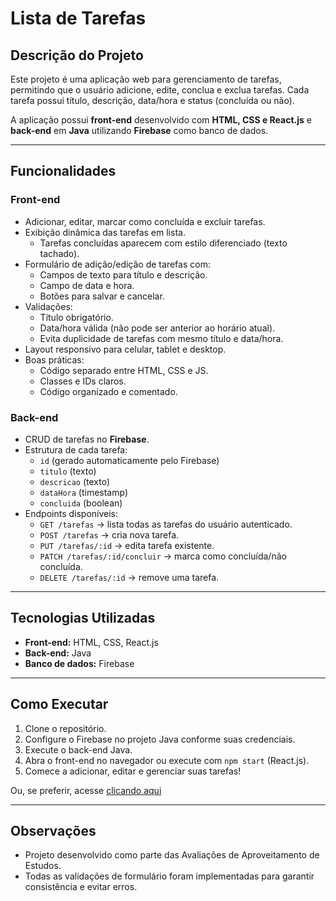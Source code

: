 # Lista de Tarefas

## Descrição do Projeto
Este projeto é uma aplicação web para gerenciamento de tarefas, permitindo que o usuário adicione, edite, conclua e exclua tarefas. Cada tarefa possui título, descrição, data/hora e status (concluída ou não).  

A aplicação possui **front-end** desenvolvido com **HTML, CSS e React.js** e **back-end** em **Java** utilizando **Firebase** como banco de dados.

---

## Funcionalidades

### Front-end
- Adicionar, editar, marcar como concluída e excluir tarefas.
- Exibição dinâmica das tarefas em lista.
  - Tarefas concluídas aparecem com estilo diferenciado (texto tachado).
- Formulário de adição/edição de tarefas com:
  - Campos de texto para título e descrição.
  - Campo de data e hora.
  - Botões para salvar e cancelar.
- Validações:
  - Título obrigatório.
  - Data/hora válida (não pode ser anterior ao horário atual).
  - Evita duplicidade de tarefas com mesmo título e data/hora.
- Layout responsivo para celular, tablet e desktop.
- Boas práticas:
  - Código separado entre HTML, CSS e JS.
  - Classes e IDs claros.
  - Código organizado e comentado.

### Back-end
- CRUD de tarefas no **Firebase**.
- Estrutura de cada tarefa:
  - `id` (gerado automaticamente pelo Firebase)
  - `titulo` (texto)
  - `descricao` (texto)
  - `dataHora` (timestamp)
  - `concluida` (boolean)
- Endpoints disponíveis:
  - `GET /tarefas` → lista todas as tarefas do usuário autenticado.
  - `POST /tarefas` → cria nova tarefa.
  - `PUT /tarefas/:id` → edita tarefa existente.
  - `PATCH /tarefas/:id/concluir` → marca como concluída/não concluída.
  - `DELETE /tarefas/:id` → remove uma tarefa.

---

## Tecnologias Utilizadas
- **Front-end:** HTML, CSS, React.js
- **Back-end:** Java
- **Banco de dados:** Firebase

---

## Como Executar
1. Clone o repositório.
2. Configure o Firebase no projeto Java conforme suas credenciais.
3. Execute o back-end Java.
4. Abra o front-end no navegador ou execute com `npm start` (React.js).
5. Comece a adicionar, editar e gerenciar suas tarefas!

Ou, se preferir, acesse [clicando aqui](https://to-do-list-indol-tau.vercel.app/)

---

## Observações
- Projeto desenvolvido como parte das Avaliações de Aproveitamento de Estudos.
- Todas as validações de formulário foram implementadas para garantir consistência e evitar erros.
